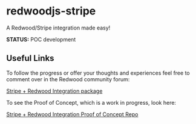 # redwoodjs-stripe

A Redwood/Stripe integration made easy!

**STATUS:** POC development

## Useful Links

To follow the progress or offer your thoughts and experiences feel free to comment over in the Redwood community forum:
 
 [Stripe + Redwood Integration package](https://community.redwoodjs.com/t/stripe-redwood-integration-package/2226)
 
 To see the Proof of Concept, which is a work in progress, look here:
 
 [Stripe + Redwood Integration Proof of Concept Repo](https://github.com/redwoodjs/payments)
